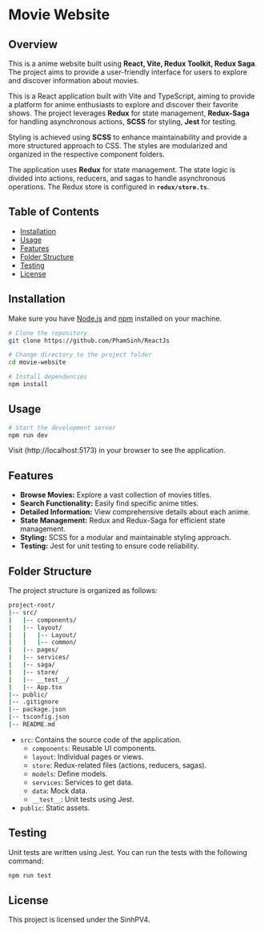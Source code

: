 # Movie Website

## Overview

This is a anime website built using **React, Vite, Redux Toolkit, Redux Saga**. The project aims to provide a user-friendly interface for users to explore and discover information about movies.

This is a React application built with Vite and TypeScript, aiming to provide a platform for anime enthusiasts to explore and discover their favorite shows. The project leverages **Redux** for state management, **Redux-Saga** for handling asynchronous actions, **SCSS** for styling, **Jest** for testing.

Styling is achieved using **SCSS** to enhance maintainability and provide a more structured approach to CSS. The styles are modularized and organized in the respective component folders.

The application uses **Redux** for state management. The state logic is divided into actions, reducers, and sagas to handle asynchronous operations. The Redux store is configured in **`redux/store.ts`**.

## **Table of Contents**

- [Installation](#installation)
- [Usage](#usage)
- [Features](#features)
- [Folder Structure](#folder-structure)
- [Testing](#testing) 
- [License](#license) 

## **Installation**

Make sure you have [Node.js](https://nodejs.org/) and [npm](https://www.npmjs.com/) installed on your machine.

```bash
# Clone the repository
git clone https://github.com/PhamSinh/ReactJs

# Change directory to the project folder
cd movie-website

# Install dependencies
npm install

```

## **Usage**

```bash
# Start the development server
npm run dev
```
Visit (http://localhost:5173) in your browser to see the application.

## **Features**
- **Browse Movies:** Explore a vast collection of movies titles.
- **Search Functionality:** Easily find specific anime titles.
- **Detailed Information:** View comprehensive details about each anime.
- **State Management:** Redux and Redux-Saga for efficient state management.
- **Styling:** SCSS for a modular and maintainable styling approach.
- **Testing:** Jest for unit testing to ensure code reliability.

## **Folder Structure**
The project structure is organized as follows:

```bash
project-root/
|-- src/
|   |-- components/
|   |-- layout/
|   |   |-- Layout/
|   |   |-- common/
|   |-- pages/
|   |-- services/
|   |-- saga/
|   |-- store/
|   |-- __test__/
|   |-- App.tsx
|-- public/
|-- .gitignore
|-- package.json
|-- tsconfig.json
|-- README.md
```

- `src`: Contains the source code of the application.
  - `components`: Reusable UI components.
  - `layout`: Individual pages or views.
  - `store`: Redux-related files (actions, reducers, sagas).
  - `models`: Define models.
  - `services`: Services to get data.
  - `data`: Mock data.
  - `__test__`: Unit tests using Jest.
- `public`: Static assets.

## **Testing**
Unit tests are written using Jest. You can run the tests with the following command:
```bash
npm run test
```
## **License**
This project is licensed under the SinhPV4.